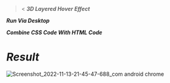 ><
***3D Layered Hover Effect***

***Run Via Desktop***

***Combine CSS Code With HTML Code***

# ***Result***
![Screenshot_2022-11-13-21-45-47-688_com android chrome](https://user-images.githubusercontent.com/115902571/201530333-bdea28ff-dec5-498d-9c2f-7277763447dc.png)
